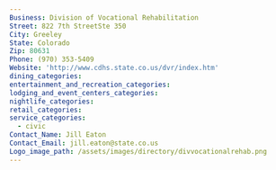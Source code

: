 ```yaml
---
Business: Division of Vocational Rehabilitation
Street: 822 7th StreetSte 350
City: Greeley
State: Colorado
Zip: 80631
Phone: (970) 353-5409
Website: 'http://www.cdhs.state.co.us/dvr/index.htm'
dining_categories:
entertainment_and_recreation_categories:
lodging_and_event_centers_categories:
nightlife_categories:
retail_categories:
service_categories:
  - civic
Contact_Name: Jill Eaton
Contact_Email: jill.eaton@state.co.us
Logo_image_path: /assets/images/directory/divvocationalrehab.png
---
```




